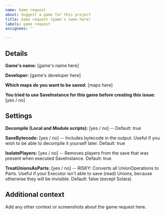 ```yaml
---
name: Game request
about: Suggest a game for this project
title: Game request (game's name here)
labels: game request
assignees: ''

---
```


## Details

**Game's name:** [game's name here]

**Developer:** [game's developer here]

**Which maps do you want to be saved:** [maps here]

**You tried to use SaveInstance for this game before creating this issue:** [yes / no]

## Settings

**Decompile (Local and Module scripts):** [yes / no] -- Default: true

**SaveBytecode:** [yes / no] -- Includes bytecode in the output. Useful if you wish to be able to decompile it yourself later. Default: true

**IsolatePlayers:** [yes / no] -- Removes players from the save that was present when executed SaveInstance. Default: true

**TreatUnionsAsParts:** [yes / no] -- RISKY: Converts all UnionOperations to Parts. Useful if your Executor isn't able to save (read) Unions, because otherwise they will be invisible. Default: false (except Solara)

## Additional context
Add any other context or screenshots about the game request here.
